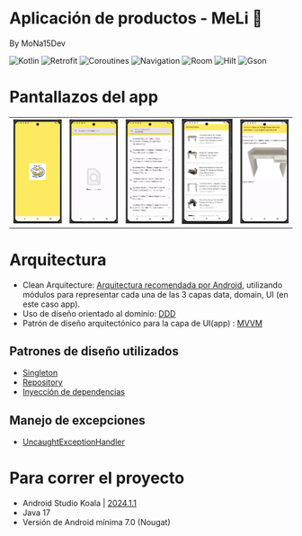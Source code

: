 # Aplicación de productos - MeLi 🤝
By MoNa15Dev


![Kotlin](https://img.shields.io/badge/kotlin-1.9.0-blue)
![Retrofit](https://img.shields.io/badge/retrofit-2.9.0-yellowgreen)
![Coroutines](https://img.shields.io/badge/coroutines-1.8.1-yellowgreen)
![Navigation](https://img.shields.io/badge/navigation-2.8.0-orange)
![Room](https://img.shields.io/badge/room-2.6.1-blue)
![Hilt](https://img.shields.io/badge/hilt-2.48-brightgreen)
![Gson](https://img.shields.io/badge/gson-2.9.0-yellowgreen)

# Pantallazos del app

<table>
    <tr>
    <td><img src="/images/image_splash.png"></td>
    <td><img src="/images/image_search_empty.png"></td>
    <td><img src="/images/image_search.png"></td>
    <td><img src="/images/image_list.png"></td>
    <td><img src="/images/image_detail.png"></td>
    </tr>
</table>

# Arquitectura

- Clean Arquitecture: [Arquitectura recomendada por Android](https://developer.android.com/jetpack/guide?gclid=Cj0KCQjwqoibBhDUARIsAH2OpWjcfMYRBW8Kfi9W2ibch4_xQb8NlUmuwjgMaMoAUxDQsYpKKTKG2L0aAjhnEALw_wcB&gclsrc=aw.ds#recommended-app-arch), utilizando módulos para representar cada una de las 3 capas data, domain, UI (en este caso app).
- Uso de diseño orientado al dominio: [DDD](https://en.wikipedia.org/wiki/Domain-driven_design#:~:text=Domain%2Ddriven%20design%20(DDD),which%20have%20their%20own%20model.)
- Patrón de diseño arquitectónico para la capa de UI(app) : [MVVM](https://developer.android.com/topic/libraries/architecture/viewmodel)

## Patrones de diseño utilizados

- [Singleton](https://sourcemaking.com/design_patterns/singleton)
- [Repository](https://learn.microsoft.com/en-us/dotnet/architecture/microservices/microservice-ddd-cqrs-patterns/infrastructure-persistence-layer-design)
- [Inyección de dependencias](https://developer.android.com/training/dependency-injection?hl=es-419)

## Manejo de excepciones

- [UncaughtExceptionHandler](https://developer.android.com/reference/java/lang/Thread.UncaughtExceptionHandler)


# Para correr el proyecto
- Android Studio Koala | [2024.1.1](https://developer.android.com/studio/releases?hl=es-419)
- Java 17
- Versión de Android mínima 7.0 (Nougat)








